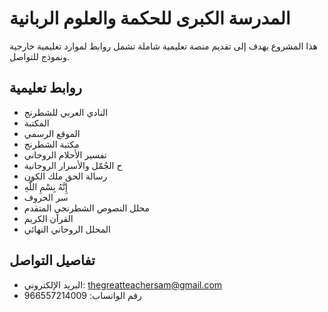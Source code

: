 # المدرسة الكبرى للحكمة والعلوم الربانية

هذا المشروع يهدف إلى تقديم منصة تعليمية شاملة تشمل روابط لموارد تعليمية خارجية ونموذج للتواصل.

## روابط تعليمية
- النادي العربي للشطرنج
- المكتبة
- الموقع الرسمي
- مكتبة الشطرنج
- تفسير الأحلام الروحاني
- ح الجُمّل والأسرار الروحانية
- رسالة الحق ملك الكون
- إِنَّهُ بِسْمِ اللَّهِ
- سر الحروف
- محلل النصوص الشطرنجي المتقدم
- القرآن الكريم
- المحلل الروحاني النهائي

## تفاصيل التواصل
- البريد الإلكتروني: thegreatteachersam@gmail.com
- رقم الواتساب: 966557214009
